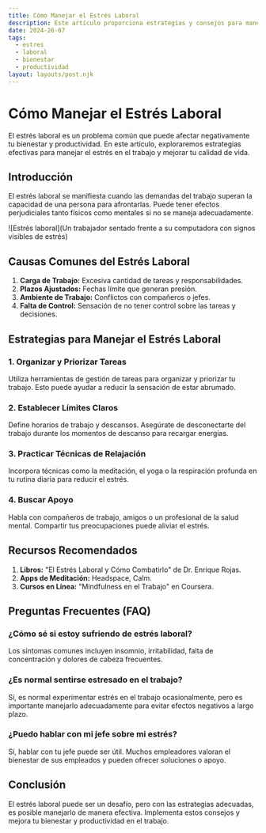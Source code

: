 ```yaml
---
title: Cómo Manejar el Estrés Laboral
description: Este artículo proporciona estrategias y consejos para manejar el estrés laboral de manera efectiva, mejorando el bienestar y la productividad.
date: 2024-26-07
tags:
  - estres
  - laboral
  - bienestar
  - productividad
layout: layouts/post.njk
---
```


# Cómo Manejar el Estrés Laboral

El estrés laboral es un problema común que puede afectar negativamente tu bienestar y productividad. En este artículo, exploraremos estrategias efectivas para manejar el estrés en el trabajo y mejorar tu calidad de vida.

## Introducción

El estrés laboral se manifiesta cuando las demandas del trabajo superan la capacidad de una persona para afrontarlas. Puede tener efectos perjudiciales tanto físicos como mentales si no se maneja adecuadamente.

![Estrés laboral](Un trabajador sentado frente a su computadora con signos visibles de estrés)

## Causas Comunes del Estrés Laboral

1. **Carga de Trabajo:** Excesiva cantidad de tareas y responsabilidades.
2. **Plazos Ajustados:** Fechas límite que generan presión.
3. **Ambiente de Trabajo:** Conflictos con compañeros o jefes.
4. **Falta de Control:** Sensación de no tener control sobre las tareas y decisiones.

## Estrategias para Manejar el Estrés Laboral

### 1. Organizar y Priorizar Tareas

Utiliza herramientas de gestión de tareas para organizar y priorizar tu trabajo. Esto puede ayudar a reducir la sensación de estar abrumado.

### 2. Establecer Límites Claros

Define horarios de trabajo y descansos. Asegúrate de desconectarte del trabajo durante los momentos de descanso para recargar energías.

### 3. Practicar Técnicas de Relajación

Incorpora técnicas como la meditación, el yoga o la respiración profunda en tu rutina diaria para reducir el estrés.

### 4. Buscar Apoyo

Habla con compañeros de trabajo, amigos o un profesional de la salud mental. Compartir tus preocupaciones puede aliviar el estrés.

## Recursos Recomendados

1. **Libros:** "El Estrés Laboral y Cómo Combatirlo" de Dr. Enrique Rojas.
2. **Apps de Meditación:** Headspace, Calm.
3. **Cursos en Línea:** "Mindfulness en el Trabajo" en Coursera.

## Preguntas Frecuentes (FAQ)

### ¿Cómo sé si estoy sufriendo de estrés laboral?

Los síntomas comunes incluyen insomnio, irritabilidad, falta de concentración y dolores de cabeza frecuentes.

### ¿Es normal sentirse estresado en el trabajo?

Sí, es normal experimentar estrés en el trabajo ocasionalmente, pero es importante manejarlo adecuadamente para evitar efectos negativos a largo plazo.

### ¿Puedo hablar con mi jefe sobre mi estrés?

Sí, hablar con tu jefe puede ser útil. Muchos empleadores valoran el bienestar de sus empleados y pueden ofrecer soluciones o apoyo.

## Conclusión

El estrés laboral puede ser un desafío, pero con las estrategias adecuadas, es posible manejarlo de manera efectiva. Implementa estos consejos y mejora tu bienestar y productividad en el trabajo.
